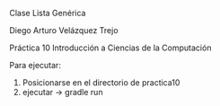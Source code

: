 Clase Lista Genérica

Diego Arturo Velázquez Trejo

Práctica 10 Introducción a Ciencias de la Computación


Para ejecutar:
1. Posicionarse en el directorio de practica10
2. ejecutar ->   gradle run
